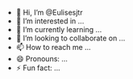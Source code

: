 - 👋 Hi, I’m @Eulisesjtr
- 👀 I’m interested in ...
- 🌱 I’m currently learning ...
- 💞️ I’m looking to collaborate on ...
- 📫 How to reach me ...
- 😄 Pronouns: ...
- ⚡ Fun fact: ...

<!---
Eulisesjtr/Eulisesjtr is a ✨ special ✨ repository because its `README.md` (this file) appears on your GitHub profile.
You can click the Preview link to take a look at your changes.
--->
